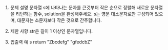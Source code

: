 1. 문제 설명
   문자열 s에 나타나는 문자를 큰것부터 작은 순으로 정렬해 새로운 문자열을 리턴하는 함수, solution을 완성해주세요.
   s는 영문 대소문자로만 구성되어 있으며, 대문자는 소문자보다 작은 것으로 간주합니다.

2. 제한 사항
   str은 길이 1 이상인 문자열입니다.

3. 입출력 예
   s return
   "Zbcdefg" "gfedcbZ"
